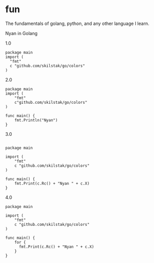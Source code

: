 # fun
The fundamentals of golang, python, and any other language I learn.

Nyan in Golang

1.0
```
package main
import (
  "fmt"
  c "github.com/skilstak/go/colors"
)
```
2.0
```
package main
import (
    "fmt"
    c"github.com/skilstak/go/colors"
)

func main() {
    fmt.Println("Nyan")
}
```
3.0
```

package main

import (
    "fmt"
    c "github.com/skilstak/go/colors"
)

func main() {
    fmt.Print(c.Rc() + "Nyan " + c.X)
}
```
4.0
```
package main

import (
    "fmt"
    c "github.com/skilstak/go/colors"
)

func main() {
    for {
      fmt.Print(c.Rc() + "Nyan " + c.X)
    }
}
